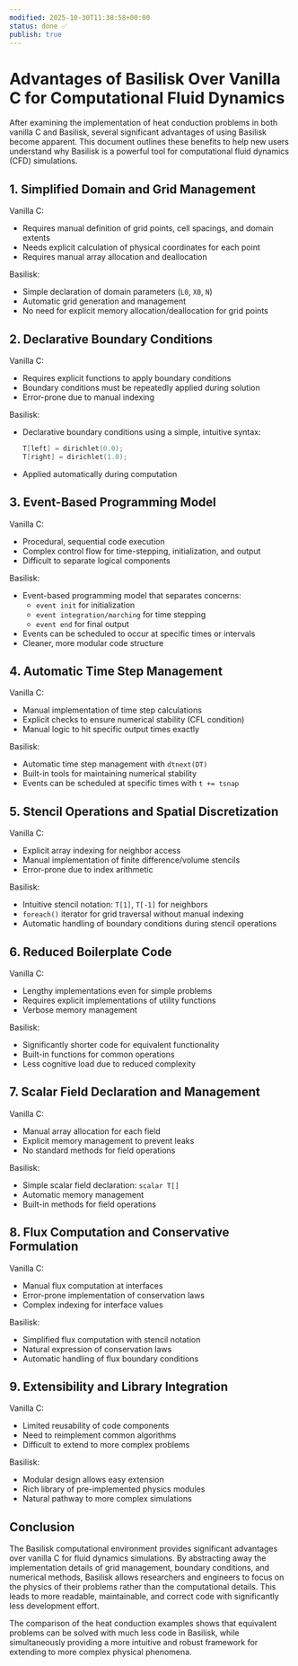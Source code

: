 ```yaml
---
modified: 2025-10-30T11:38:58+00:00
status: done ✅
publish: true
---
```

# Advantages of Basilisk Over Vanilla C for Computational Fluid Dynamics

After examining the implementation of heat conduction problems in both vanilla C and Basilisk, several significant advantages of using Basilisk become apparent. This document outlines these benefits to help new users understand why Basilisk is a powerful tool for computational fluid dynamics (CFD) simulations.

## 1. Simplified Domain and Grid Management

Vanilla C:
- Requires manual definition of grid points, cell spacings, and domain extents
- Needs explicit calculation of physical coordinates for each point
- Requires manual array allocation and deallocation

Basilisk:
- Simple declaration of domain parameters (`L0`, `X0`, `N`)
- Automatic grid generation and management
- No need for explicit memory allocation/deallocation for grid points

## 2. Declarative Boundary Conditions

Vanilla C:
- Requires explicit functions to apply boundary conditions
- Boundary conditions must be repeatedly applied during solution
- Error-prone due to manual indexing

Basilisk:
- Declarative boundary conditions using a simple, intuitive syntax:
  ```c
  T[left] = dirichlet(0.0);
  T[right] = dirichlet(1.0);
  ```
- Applied automatically during computation

## 3. Event-Based Programming Model

Vanilla C:
- Procedural, sequential code execution
- Complex control flow for time-stepping, initialization, and output
- Difficult to separate logical components

Basilisk:
- Event-based programming model that separates concerns:
  - `event init` for initialization
  - `event integration/marching` for time stepping
  - `event end` for final output
- Events can be scheduled to occur at specific times or intervals
- Cleaner, more modular code structure

## 4. Automatic Time Step Management

Vanilla C:
- Manual implementation of time step calculations
- Explicit checks to ensure numerical stability (CFL condition)
- Manual logic to hit specific output times exactly

Basilisk:
- Automatic time step management with `dtnext(DT)`
- Built-in tools for maintaining numerical stability
- Events can be scheduled at specific times with `t += tsnap`

## 5. Stencil Operations and Spatial Discretization

Vanilla C:
- Explicit array indexing for neighbor access
- Manual implementation of finite difference/volume stencils
- Error-prone due to index arithmetic

Basilisk:
- Intuitive stencil notation: `T[1]`, `T[-1]` for neighbors
- `foreach()` iterator for grid traversal without manual indexing
- Automatic handling of boundary conditions during stencil operations

## 6. Reduced Boilerplate Code

Vanilla C:
- Lengthy implementations even for simple problems
- Requires explicit implementations of utility functions
- Verbose memory management

Basilisk:
- Significantly shorter code for equivalent functionality
- Built-in functions for common operations
- Less cognitive load due to reduced complexity

## 7. Scalar Field Declaration and Management

Vanilla C:
- Manual array allocation for each field
- Explicit memory management to prevent leaks
- No standard methods for field operations

Basilisk:
- Simple scalar field declaration: `scalar T[]`
- Automatic memory management
- Built-in methods for field operations

## 8. Flux Computation and Conservative Formulation

Vanilla C:
- Manual flux computation at interfaces
- Error-prone implementation of conservation laws
- Complex indexing for interface values

Basilisk:
- Simplified flux computation with stencil notation
- Natural expression of conservation laws
- Automatic handling of flux boundary conditions

## 9. Extensibility and Library Integration

Vanilla C:
- Limited reusability of code components
- Need to reimplement common algorithms
- Difficult to extend to more complex problems

Basilisk:
- Modular design allows easy extension
- Rich library of pre-implemented physics modules
- Natural pathway to more complex simulations

## Conclusion

The Basilisk computational environment provides significant advantages over vanilla C for fluid dynamics simulations. By abstracting away the implementation details of grid management, boundary conditions, and numerical methods, Basilisk allows researchers and engineers to focus on the physics of their problems rather than the computational details. This leads to more readable, maintainable, and correct code with significantly less development effort.

The comparison of the heat conduction examples shows that equivalent problems can be solved with much less code in Basilisk, while simultaneously providing a more intuitive and robust framework for extending to more complex physical phenomena.
